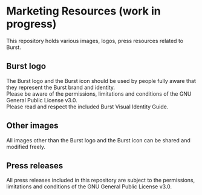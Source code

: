 # Marketing Resources (work in progress)
This repository holds various images, logos, press resources related to Burst.

## Burst logo
The Burst logo and the Burst icon should be used by people fully aware that they represent the Burst brand and identity.<br>
Please be aware of the permissions, limitations and conditions of the GNU General Public License v3.0.<br>
Please read and respect the included Burst Visual Identity Guide.

## Other images
All images other than the Burst logo and the Burst icon can be shared and modified freely.

## Press releases
All press releases included in this repository are subject to the permissions, limitations and conditions of the GNU General Public License v3.0.
